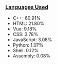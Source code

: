 
### [Languages Used](https://github.com/sayakdattagupta/profstats) 

- C++: 60.91%
- HTML: 21.80%
- Vue: 9.18%
- CSS: 3.78%
- JavaScript: 3.08%
- Python: 1.07%
- Shell: 0.12%
- Assembly: 0.08%
